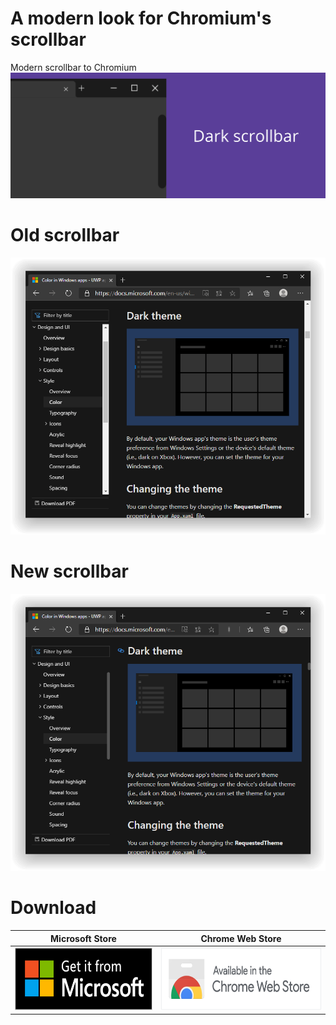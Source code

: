 # A modern look for Chromium's scrollbar
Modern scrollbar to Chromium
![](images/bloco-promocional-grande.png)

# Old scrollbar
 ![](images/old.PNG)

 # New scrollbar
  ![](images/new.PNG)

# Download
Microsoft Store             |  Chrome Web Store
:-------------------------:|:-------------------------:
<a href="https://microsoftedge.microsoft.com/addons/detail/jdbpfpgndomljaenddimhmdocncakhlg" target="_blank"> <img src="images/microsoft-store.png" height="100px" alt="Get it from Microsoft" /></a>  |  <a href="https://chrome.google.com/webstore/detail/modern-scrollbar/bgfofngpplpmpijncjegfdgilpgamhdk" target="_blank"><img src="images/chrome-web-store.png" height="100px" alt="Soon" /></a>
